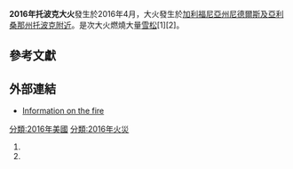 **2016年托波克大火**發生於2016年4月，大火發生於[加利福尼亞州](https://zh.wikipedia.org/wiki/加利福尼亞州 "wikilink")[尼德爾斯及](https://zh.wikipedia.org/wiki/尼德爾斯_\(加利福尼亞州\) "wikilink")[亞利桑那州](../Page/亞利桑那州.md "wikilink")[托波克附近](https://zh.wikipedia.org/wiki/托波克 "wikilink")。是次大火燃燒大量[雪松](../Page/雪松.md "wikilink")\[1\]\[2\]。

## 參考文獻

## 外部連結

  - [Information on the fire](http://inciweb.nwcg.gov/incident/4684/)

[分類:2016年美國](https://zh.wikipedia.org/wiki/分類:2016年美國 "wikilink")
[分類:2016年火災](https://zh.wikipedia.org/wiki/分類:2016年火災 "wikilink")

1.
2.